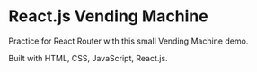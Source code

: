 
# React.js Vending Machine

Practice for React Router with this small Vending Machine demo.

Built with HTML, CSS, JavaScript, React.js.


